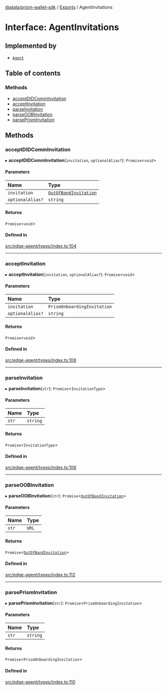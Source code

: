 [@atala/prism-wallet-sdk](../README.md) / [Exports](../modules.md) / AgentInvitations

# Interface: AgentInvitations

## Implemented by

- [`Agent`](../classes/Agent.md)

## Table of contents

### Methods

- [acceptDIDCommInvitation](AgentInvitations.md#acceptdidcomminvitation)
- [acceptInvitation](AgentInvitations.md#acceptinvitation)
- [parseInvitation](AgentInvitations.md#parseinvitation)
- [parseOOBInvitation](AgentInvitations.md#parseoobinvitation)
- [parsePrismInvitation](AgentInvitations.md#parseprisminvitation)

## Methods

### acceptDIDCommInvitation

▸ **acceptDIDCommInvitation**(`invitation`, `optionalAlias?`): `Promise`\<`void`\>

#### Parameters

| Name | Type |
| :------ | :------ |
| `invitation` | [`OutOfBandInvitation`](../classes/OutOfBandInvitation.md) |
| `optionalAlias?` | `string` |

#### Returns

`Promise`\<`void`\>

#### Defined in

[src/edge-agent/types/index.ts:104](https://github.com/hyperledger/identus-edge-agent-sdk-ts/blob/47157819fe5d19bccc5fcc542e98f32706bff6c2/src/edge-agent/types/index.ts#L104)

___

### acceptInvitation

▸ **acceptInvitation**(`invitation`, `optionalAlias?`): `Promise`\<`void`\>

#### Parameters

| Name | Type |
| :------ | :------ |
| `invitation` | `PrismOnboardingInvitation` |
| `optionalAlias?` | `string` |

#### Returns

`Promise`\<`void`\>

#### Defined in

[src/edge-agent/types/index.ts:108](https://github.com/hyperledger/identus-edge-agent-sdk-ts/blob/47157819fe5d19bccc5fcc542e98f32706bff6c2/src/edge-agent/types/index.ts#L108)

___

### parseInvitation

▸ **parseInvitation**(`str`): `Promise`\<`InvitationType`\>

#### Parameters

| Name | Type |
| :------ | :------ |
| `str` | `string` |

#### Returns

`Promise`\<`InvitationType`\>

#### Defined in

[src/edge-agent/types/index.ts:106](https://github.com/hyperledger/identus-edge-agent-sdk-ts/blob/47157819fe5d19bccc5fcc542e98f32706bff6c2/src/edge-agent/types/index.ts#L106)

___

### parseOOBInvitation

▸ **parseOOBInvitation**(`str`): `Promise`\<[`OutOfBandInvitation`](../classes/OutOfBandInvitation.md)\>

#### Parameters

| Name | Type |
| :------ | :------ |
| `str` | `URL` |

#### Returns

`Promise`\<[`OutOfBandInvitation`](../classes/OutOfBandInvitation.md)\>

#### Defined in

[src/edge-agent/types/index.ts:112](https://github.com/hyperledger/identus-edge-agent-sdk-ts/blob/47157819fe5d19bccc5fcc542e98f32706bff6c2/src/edge-agent/types/index.ts#L112)

___

### parsePrismInvitation

▸ **parsePrismInvitation**(`str`): `Promise`\<`PrismOnboardingInvitation`\>

#### Parameters

| Name | Type |
| :------ | :------ |
| `str` | `string` |

#### Returns

`Promise`\<`PrismOnboardingInvitation`\>

#### Defined in

[src/edge-agent/types/index.ts:110](https://github.com/hyperledger/identus-edge-agent-sdk-ts/blob/47157819fe5d19bccc5fcc542e98f32706bff6c2/src/edge-agent/types/index.ts#L110)

